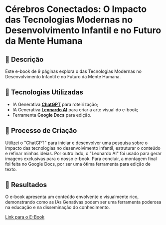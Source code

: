# Cérebros Conectados: O Impacto das Tecnologias Modernas no Desenvolvimento Infantil e no Futuro da Mente Humana

## 📒 Descrição
Este e-book de 9 páginas explora o das Tecnologias Modernas no Desenvolvimento Infantil e no Futuro da Mente Humana.


## 🤖 Tecnologias Utilizadas
- IA Generativa **[ChatGPT](https://chat.openai.com)** para roteirização;
- IA Generativa **[Leonardo AI](https://leonardo.ai)** para criar a arte visual do e-book;
- Ferramenta **Google Docs** para edição.

## 🧐 Processo de Criação
Utilizei o "ChatGPT" para iniciar e desenvolver uma pesquisa sobre o impacto das tecnologias no desenvolvimento infantil, estruturar o conteúdo e refinar minhas ideias. Por outro lado, o "Leonardo AI" foi usado para gerar imagens exclusivas para o nosso e-book. Para concluir, a montagem final foi feita no Google Docs, por ser uma ótima ferramenta para edição de texto.

## 🚀 Resultados
O e-book apresenta um conteúdo envolvente e visualmente rico, demonstrando como as IAs Genativas podem ser uma ferramenta poderosa na educação e na disseminação do conhecimento.

[Link para o E-Book](https://docs.google.com/document/d/e/2PACX-1vQuHLgfP6pD3M3rP4x1rwHIYk-1u-fgcYA93IXbY6YeDDy0pRQCPc5qGLkyjZzKqZkk4c7l9bXns5lO/pub)
